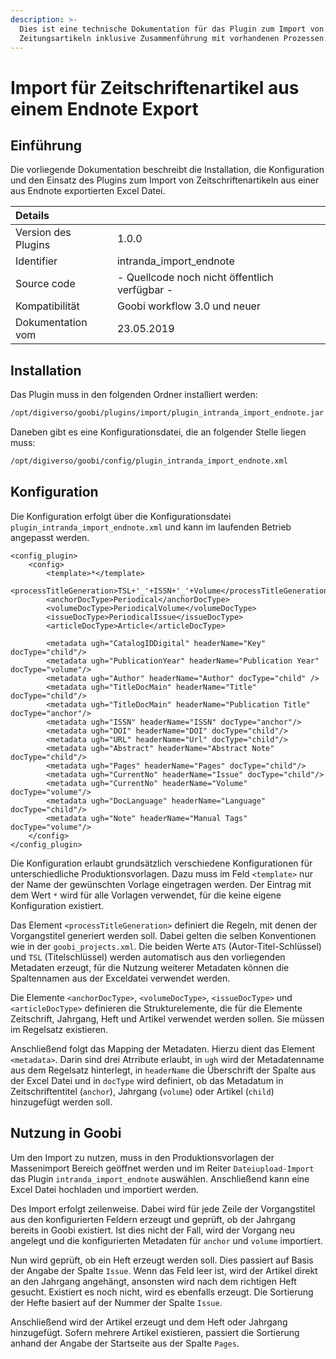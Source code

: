 ```yaml
---
description: >-
  Dies ist eine technische Dokumentation für das Plugin zum Import von
  Zeitungsartikeln inklusive Zusammenführung mit vorhandenen Prozessen.
---
```


# Import für Zeitschriftenartikel aus einem Endnote Export

## Einführung

Die vorliegende Dokumentation beschreibt die Installation, die Konfiguration und den Einsatz des Plugins zum Import von Zeitschriftenartikeln aus einer aus Endnote exportierten Excel Datei.

| Details |  |
| :--- | :--- |
| Version des Plugins | 1.0.0 |
| Identifier | intranda\_import\_endnote |
| Source code | - Quellcode noch nicht öffentlich verfügbar - |
| Kompatibilität | Goobi workflow 3.0 und neuer |
| Dokumentation vom | 23.05.2019 |

## Installation

Das Plugin muss in den folgenden Ordner installiert werden:

```bash
/opt/digiverso/goobi/plugins/import/plugin_intranda_import_endnote.jar
```

Daneben gibt es eine Konfigurationsdatei, die an folgender Stelle liegen muss:

```bash
/opt/digiverso/goobi/config/plugin_intranda_import_endnote.xml
```

## Konfiguration

Die Konfiguration erfolgt über die Konfigurationsdatei `plugin_intranda_import_endnote.xml` und kann im laufenden Betrieb angepasst werden.

```markup
<config_plugin>
    <config>
        <template>*</template>
        <processTitleGeneration>TSL+'_'+ISSN+'_'+Volume</processTitleGeneration>
        <anchorDocType>Periodical</anchorDocType>
        <volumeDocType>PeriodicalVolume</volumeDocType>
        <issueDocType>PeriodicalIssue</issueDocType>
        <articleDocType>Article</articleDocType>

        <metadata ugh="CatalogIDDigital" headerName="Key" docType="child"/>
        <metadata ugh="PublicationYear" headerName="Publication Year" docType="volume"/>
        <metadata ugh="Author" headerName="Author" docType="child" />
        <metadata ugh="TitleDocMain" headerName="Title" docType="child"/>
        <metadata ugh="TitleDocMain" headerName="Publication Title" docType="anchor"/>
        <metadata ugh="ISSN" headerName="ISSN" docType="anchor"/>
        <metadata ugh="DOI" headerName="DOI" docType="child"/>
        <metadata ugh="URL" headerName="Url" docType="child"/>
        <metadata ugh="Abstract" headerName="Abstract Note" docType="child"/>
        <metadata ugh="Pages" headerName="Pages" docType="child"/>
        <metadata ugh="CurrentNo" headerName="Issue" docType="child"/>
        <metadata ugh="CurrentNo" headerName="Volume" docType="volume"/>
        <metadata ugh="DocLanguage" headerName="Language" docType="child"/>
        <metadata ugh="Note" headerName="Manual Tags" docType="volume"/>
    </config>
</config_plugin>
```

Die Konfiguration erlaubt grundsätzlich verschiedene Konfigurationen für unterschiedliche Produktionsvorlagen. Dazu muss im Feld `<template>` nur der Name der gewünschten Vorlage eingetragen werden. Der Eintrag mit dem Wert `*` wird für alle Vorlagen verwendet, für die keine eigene Konfiguration existiert.

Das Element `<processTitleGeneration>` definiert die Regeln, mit denen der Vorgangstitel generiert werden soll. Dabei gelten die selben Konventionen wie in der `goobi_projects.xml`. Die beiden Werte `ATS` \(Autor-Titel-Schlüssel\) und `TSL` \(Titelschlüssel\) werden automatisch aus den vorliegenden Metadaten erzeugt, für die Nutzung weiterer Metadaten können die Spaltennamen aus der Exceldatei verwendet werden.

Die Elemente `<anchorDocType>`, `<volumeDocType>`, `<issueDocType>` und `<articleDocType>` definieren die Strukturelemente, die für die Elemente Zeitschrift, Jahrgang, Heft und Artikel verwendet werden sollen. Sie müssen im Regelsatz existieren.

Anschließend folgt das Mapping der Metadaten. Hierzu dient das Element `<metadata>`. Darin sind drei Atrribute erlaubt, in `ugh` wird der Metadatenname aus dem Regelsatz hinterlegt, in `headerName` die Überschrift der Spalte aus der Excel Datei und in `docType` wird definiert, ob das Metadatum in Zeitschriftentitel \(`anchor`\), Jahrgang \(`volume`\) oder Artikel \(`child`\) hinzugefügt werden soll.

## Nutzung in Goobi

Um den Import zu nutzen, muss in den Produktionsvorlagen der Massenimport Bereich geöffnet werden und im Reiter `Dateiupload-Import` das Plugin `intranda_import_endnote` auswählen. Anschließend kann eine Excel Datei hochladen und importiert werden.

Des Import erfolgt zeilenweise. Dabei wird für jede Zeile der Vorgangstitel aus den konfigurierten Feldern erzeugt und geprüft, ob der Jahrgang bereits in Goobi existiert. Ist dies nicht der Fall, wird der Vorgang neu angelegt und die konfigurierten Metadaten für `anchor` und `volume` importiert.

Nun wird geprüft, ob ein Heft erzeugt werden soll. Dies passiert auf Basis der Angabe der Spalte `Issue`. Wenn das Feld leer ist, wird der Artikel direkt an den Jahrgang angehängt, ansonsten wird nach dem richtigen Heft gesucht. Existiert es noch nicht, wird es ebenfalls erzeugt. Die Sortierung der Hefte basiert auf der Nummer der Spalte `Issue`.

Anschließend wird der Artikel erzeugt und dem Heft oder Jahrgang hinzugefügt. Sofern mehrere Artikel existieren, passiert die Sortierung anhand der Angabe der Startseite aus der Spalte `Pages`.

